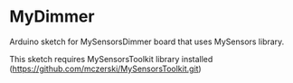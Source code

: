 # MyDimmer
Arduino sketch for MySensorsDimmer board that uses MySensors library.

This sketch requires MySensorsToolkit library installed (https://github.com/mczerski/MySensorsToolkit.git)
